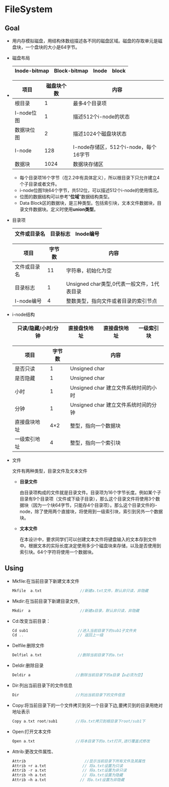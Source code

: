 # FileSystem

## Goal

- 用内存模拟磁盘，用结构体数组描述各不同的磁盘区域。磁盘的存取单元是磁盘块，一个盘块的大小是64字节。

- 磁盘布局

  | Inode-bitmap | Block-bitmap | Inode | block |
  | ------------ | ------------ | ----- | ----- |

- | **项目**   | **磁盘块个数** | **内容**                      |
  | -------- | --------- | --------------------------- |
  | 根目录      | 1         | 最多4个目录项                     |
  | I-node位图 | 1         | 描述512个i-node的状态             |
  | 数据块位图    | 2         | 描述1024个磁盘块状态                |
  | I-node   | 128       | I-node存储区，512个i-node，每个16字节 |
  | 数据块      | 1024      | 数据块存储区                      |

  - 每个目录项16个字节（在2.2中有具体定义），所以根目录下只允许建立4个子目录或者文件。
  - i-node位图1块64个字节，共512位，可以描述512个i-node的使用情况。
  - 位图的数据结构可以参考“**位域**”数据结构类型。
  - Data Block区的数据块，是三种类型。包括索引块，文本文件数据块，目录文件数据块。定义时使用**union类型**。

- 目录项

  | 文件或目录名 | 目录标志 | Inode编号 |
  | ------ | ---- | ------- |

  | 项目       | 字节数  | 内容                            |
  | -------- | ---- | ----------------------------- |
  | 文件或目录名   | 11   | 字符串，初始化为空                     |
  | 目录标志     | 1    | Unsigned char类型,0代表一般文件，1代表目录 |
  | I-node编号 | 4    | 整数类型，指向文件或者目录的索引节点            |

- i-node结构

  | 只读/隐藏/小时/分钟 | 直接盘快地址 | 直接盘快地址 | 一级索引块 |
  | ----------- | ------ | ------ | ----- |

  | **项目** | **字节数** | **内容**                    |
  | ------ | ------- | ------------------------- |
  | 是否只读   | 1       | Unsigned char             |
  | 是否隐藏   | 1       | Unsigned char             |
  | 小时     | 1       | Unsigned char 建立文件系统时间的小时 |
  | 分钟     | 1       | Unsigned char 建立文件系统时间的分钟 |
  | 直接盘块地址 | 4×2     | 整型，指向一个数据块                |
  | 一级索引地址 | 4       | 整型，指向一个索引块                |

- 文件

  文件有两种类型，目录文件及文本文件

  - **目录文件**

    由目录项构成的文件就是目录文件。目录项为16个字节长度。例如某个子目录有9个目录项（文件或下级子目录），那么这个目录文件将使用3个数据块（因为一个块64字节，只能存4个目录项）。那么这个目录文件的i-node，除了使用两个直接块，将使用到一级索引块，索引到另外一个数据块。

  - **文本文件**

    在本设计中，要求同学们可以创建文本文件将键盘输入的文本存到文件中。根据文本的实际长度决定使用多少个磁盘块来存储，以及是否使用到索引块。64个字符将使用一个数据块。


## Using

- Mkfile:在当前目录下新建文本文件

  ```c
  Mkfile  a.txt                 //新建a.txt文件，默认非只读，非隐藏
  ```

- Mkdir:在当前目录下新建目录文件, 

  ```c
  Mkdir  a                      //新建a目录，默认非只读，非隐藏
  ```

- Cd:改变当前目录：

  ```c
  Cd sub1                      //进入当前目录下的sub1子文件夹
  Cd ..                        // 返回上一级
  ```

- Delfile:删除文件

  ```c
  Delfiel a.txt                //删除当前目录下的a.txt
  ```

- Deldir:删除目录

  ```c
  Deldir a                    //删除当前目录下的a目录【a必须为空】
  ```

- Dir:列出当前目录下的文件信息

  ```c
  Dir                         //列出当前目录下的文件信息
  ```

- Copy:将当前目录下的一个文件拷贝到另一个目录下边,要拷贝到的目录用绝对地址表示

  ```c
  Copy a.txt root/sub1        //将a.txt拷贝到根目录下root/sub1下
  ```

- Open:打开文本文件

  ```c
  Open a.txt                  //将本目录下的a.txt打开,进行覆盖式修改
  ```

- Attrib:更改文件属性、

  ```c
  Attrib                          //显示当前目录下所有文件及其属性
  Attrib +r a.txt                // 将a.txt设置为只读
  Attrib -r a.txt                // 将a.txt设置为非只读
  Attrib +h a.txt                // 将a.txt设置为隐藏
  Attrib –h a.txt               // 将a.txt设置为非隐藏  
  ```
